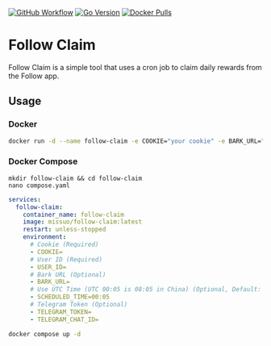 [![GitHub Workflow][1]](https://github.com/missuo/follow-claim/actions)
[![Go Version][2]](https://github.com/missuo/follow-claim/blob/main/go.mod)
[![Docker Pulls][3]](https://hub.docker.com/r/missuo/follow-claim)

[1]: https://img.shields.io/github/actions/workflow/status/missuo/follow-claim/docker.yaml?logo=github
[2]: https://img.shields.io/github/go-mod/go-version/missuo/follow-claim?logo=go
[3]: https://img.shields.io/docker/pulls/missuo/follow-claim?logo=docker

# Follow Claim

Follow Claim is a simple tool that uses a cron job to claim daily rewards from the Follow app.

## Usage

### Docker
```bash
docker run -d --name follow-claim -e COOKIE="your cookie" -e BARK_URL="your bark url" -e SCHEDULED_TIME="00:05" missuo/follow-claim
```

### Docker Compose

```
mkdir follow-claim && cd follow-claim
nano compose.yaml
```

```yaml
services:
  follow-claim:
    container_name: follow-claim
    image: missuo/follow-claim:latest
    restart: unless-stopped
    environment:
      # Cookie (Required)
      - COOKIE=
      # User ID (Required)
      - USER_ID=
      # Bark URL (Optional)
      - BARK_URL=
      # Use UTC Time (UTC 00:05 is 08:05 in China) (Optional, Default: 00:05)
      - SCHEDULED_TIME=00:05
      # Telegram Token (Optional)
      - TELEGRAM_TOKEN=
      - TELEGRAM_CHAT_ID=
```

```bash
docker compose up -d
```
